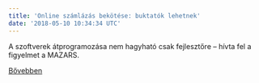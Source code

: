 ```yaml
---
title: 'Online számlázás bekötése: buktatók lehetnek'
date: '2018-05-10 10:34:34 UTC'
---
```


A szoftverek átprogramozása nem hagyható csak fejlesztőre – hívta fel a figyelmet a MAZARS.


[Bővebben](https://ift.tt/2wqk5cl)
